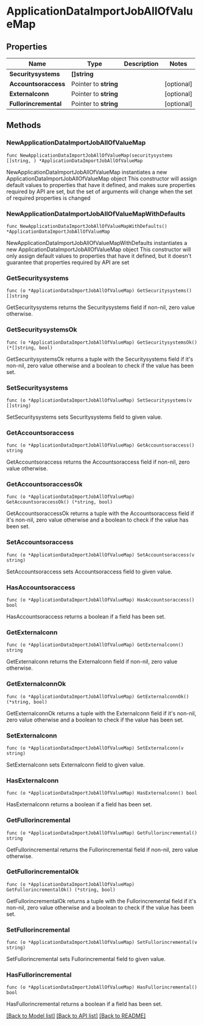# ApplicationDataImportJobAllOfValueMap

## Properties

Name | Type | Description | Notes
------------ | ------------- | ------------- | -------------
**Securitysystems** | **[]string** |  | 
**Accountsoraccess** | Pointer to **string** |  | [optional] 
**Externalconn** | Pointer to **string** |  | [optional] 
**Fullorincremental** | Pointer to **string** |  | [optional] 

## Methods

### NewApplicationDataImportJobAllOfValueMap

`func NewApplicationDataImportJobAllOfValueMap(securitysystems []string, ) *ApplicationDataImportJobAllOfValueMap`

NewApplicationDataImportJobAllOfValueMap instantiates a new ApplicationDataImportJobAllOfValueMap object
This constructor will assign default values to properties that have it defined,
and makes sure properties required by API are set, but the set of arguments
will change when the set of required properties is changed

### NewApplicationDataImportJobAllOfValueMapWithDefaults

`func NewApplicationDataImportJobAllOfValueMapWithDefaults() *ApplicationDataImportJobAllOfValueMap`

NewApplicationDataImportJobAllOfValueMapWithDefaults instantiates a new ApplicationDataImportJobAllOfValueMap object
This constructor will only assign default values to properties that have it defined,
but it doesn't guarantee that properties required by API are set

### GetSecuritysystems

`func (o *ApplicationDataImportJobAllOfValueMap) GetSecuritysystems() []string`

GetSecuritysystems returns the Securitysystems field if non-nil, zero value otherwise.

### GetSecuritysystemsOk

`func (o *ApplicationDataImportJobAllOfValueMap) GetSecuritysystemsOk() (*[]string, bool)`

GetSecuritysystemsOk returns a tuple with the Securitysystems field if it's non-nil, zero value otherwise
and a boolean to check if the value has been set.

### SetSecuritysystems

`func (o *ApplicationDataImportJobAllOfValueMap) SetSecuritysystems(v []string)`

SetSecuritysystems sets Securitysystems field to given value.


### GetAccountsoraccess

`func (o *ApplicationDataImportJobAllOfValueMap) GetAccountsoraccess() string`

GetAccountsoraccess returns the Accountsoraccess field if non-nil, zero value otherwise.

### GetAccountsoraccessOk

`func (o *ApplicationDataImportJobAllOfValueMap) GetAccountsoraccessOk() (*string, bool)`

GetAccountsoraccessOk returns a tuple with the Accountsoraccess field if it's non-nil, zero value otherwise
and a boolean to check if the value has been set.

### SetAccountsoraccess

`func (o *ApplicationDataImportJobAllOfValueMap) SetAccountsoraccess(v string)`

SetAccountsoraccess sets Accountsoraccess field to given value.

### HasAccountsoraccess

`func (o *ApplicationDataImportJobAllOfValueMap) HasAccountsoraccess() bool`

HasAccountsoraccess returns a boolean if a field has been set.

### GetExternalconn

`func (o *ApplicationDataImportJobAllOfValueMap) GetExternalconn() string`

GetExternalconn returns the Externalconn field if non-nil, zero value otherwise.

### GetExternalconnOk

`func (o *ApplicationDataImportJobAllOfValueMap) GetExternalconnOk() (*string, bool)`

GetExternalconnOk returns a tuple with the Externalconn field if it's non-nil, zero value otherwise
and a boolean to check if the value has been set.

### SetExternalconn

`func (o *ApplicationDataImportJobAllOfValueMap) SetExternalconn(v string)`

SetExternalconn sets Externalconn field to given value.

### HasExternalconn

`func (o *ApplicationDataImportJobAllOfValueMap) HasExternalconn() bool`

HasExternalconn returns a boolean if a field has been set.

### GetFullorincremental

`func (o *ApplicationDataImportJobAllOfValueMap) GetFullorincremental() string`

GetFullorincremental returns the Fullorincremental field if non-nil, zero value otherwise.

### GetFullorincrementalOk

`func (o *ApplicationDataImportJobAllOfValueMap) GetFullorincrementalOk() (*string, bool)`

GetFullorincrementalOk returns a tuple with the Fullorincremental field if it's non-nil, zero value otherwise
and a boolean to check if the value has been set.

### SetFullorincremental

`func (o *ApplicationDataImportJobAllOfValueMap) SetFullorincremental(v string)`

SetFullorincremental sets Fullorincremental field to given value.

### HasFullorincremental

`func (o *ApplicationDataImportJobAllOfValueMap) HasFullorincremental() bool`

HasFullorincremental returns a boolean if a field has been set.


[[Back to Model list]](../README.md#documentation-for-models) [[Back to API list]](../README.md#documentation-for-api-endpoints) [[Back to README]](../README.md)


